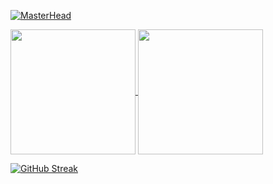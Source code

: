[![MasterHead](https://wallpaper.dog/large/20567148.jpg)](https://github.com/frst1009/frst1009)

<a href="https://github.com/anuraghazra/github-readme-stats">
  <img height=200 align="center" src="https://github-readme-stats.vercel.app/api?username=frst1009&theme=tokyonight&show_icons=true&hide=contribs,prs" />
</a>
<a href="https://github.com/anuraghazra/convoychat">
  <img height=200 align="center" src="https://github-readme-stats.vercel.app/api/top-langs?username=frst1009&layout=compact&langs_count=8&card_width=300" />
</a>

[![GitHub Streak](https://streak-stats.demolab.com/?user=DenverCoder1&theme=dark)](https://git.io/streak-stats)
